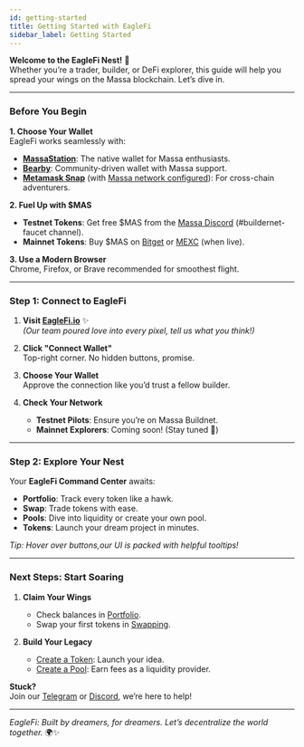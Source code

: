```yaml
---
id: getting-started
title: Getting Started with EagleFi
sidebar_label: Getting Started
---
```


**Welcome to the EagleFi Nest!** 🦅  
Whether you’re a trader, builder, or DeFi explorer, this guide will help you spread your wings on the Massa blockchain. Let’s dive in.

---

### Before You Begin  

**1. Choose Your Wallet**  
EagleFi works seamlessly with:

- **[MassaStation](https://station.massa.net)**: The native wallet for Massa enthusiasts.
- **[Bearby](https://bearby.io/)**: Community-driven wallet with Massa support.
- **[Metamask Snap](https://metamask.io/)** (with [Massa network configured](https://docs.massa.net/docs/build/wallet/metamask-snap)): For cross-chain adventurers.  

**2. Fuel Up with $MAS**

- **Testnet Tokens**: Get free $MAS from the [Massa Discord](https://discord.com/channels/828270821042159636/1097797634065956915) (#buildernet-faucet channel).
- **Mainnet Tokens**: Buy $MAS on [Bitget](https://www.bitget.com/fr/spot/MASUSDT) or [MEXC](https://www.mexc.com/) (when live).

**3. Use a Modern Browser**  
Chrome, Firefox, or Brave recommended for smoothest flight.  

---

### Step 1: Connect to EagleFi  

1. **Visit [EagleFi.io](https://eaglefi.io)** ✨  
   *(Our team poured love into every pixel, tell us what you think!)*  

2. **Click "Connect Wallet"**  
   Top-right corner. No hidden buttons, promise.

3. **Choose Your Wallet**  
   Approve the connection like you’d trust a fellow builder.  

4. **Check Your Network**  
   - **Testnet Pilots**: Ensure you’re on Massa Buildnet.  
   - **Mainnet Explorers**: Coming soon! (Stay tuned 🚀)

---

### Step 2: Explore Your Nest  

Your **EagleFi Command Center** awaits:  

- **Portfolio**: Track every token like a hawk.  
- **Swap**: Trade tokens with ease.
- **Pools**: Dive into liquidity or create your own pool.  
- **Tokens**: Launch your dream project in minutes.  

*Tip: Hover over buttons,our UI is packed with helpful tooltips!*  

<!-- ---

### Step 3: Fuel Your Wallet  

**Need $MASSA?**  
- **Testnet**: Grab tokens from the [Massa Faucet](https://faucet.massa.net).  
- **Mainnet**: Buy from exchanges (details coming soon).  

**Transfer Tokens**  
Send assets to your wallet address (visible in EagleFi’s dashboard).  

*Why? Because even eagles need gas to soar.* ⛽  

--- -->
---

### Next Steps: Start Soaring

1. **Claim Your Wings**  
   - Check balances in [Portfolio](https://www.eaglefi.io/portfolio).  
   - Swap your first tokens in [Swapping](https://www.eaglefi.io/).  

2. **Build Your Legacy**  
   - [Create a Token](https://www.eaglefi.io/create-token): Launch your idea.  
   - [Create a Pool](https://www.eaglefi.io/create-pool): Earn fees as a liquidity provider.  

**Stuck?**  
Join our [Telegram](https://t.me/eaglefi_community) or [Discord](https://discord.com/invite/r7hpAxVUMC), we’re here to help!  

---

*EagleFi: Built by dreamers, for dreamers. Let’s decentralize the world together.* 🌍✨